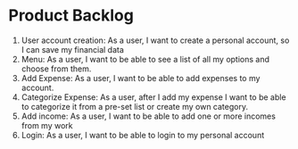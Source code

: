 # Product Backlog
1. User account creation: As a user, I want to create a personal account, so I can save my financial data
2. Menu: As a user, I want to be able to see a list of all my options and choose from them.
3. Add Expense: As a user, I want to be able to add expenses to my account.
4. Categorize Expense: As a user, after I add my expense I want to be able to categorize it from a pre-set list or create my own category.
5. Add income: As a user, I want to be able to add one or more incomes from my work
6. Login: As a user, I want to be able to login to my personal account
